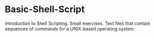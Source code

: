 # Basic-Shell-Script
Introduction to Shell Scripting. Small exercises.
Text files that contain sequences of commands for a UNIX-based operating system
